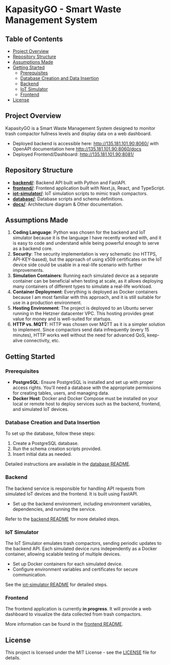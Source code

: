 # KapasityGO - Smart Waste Management System

## Table of Contents
- [Project Overview](#project-overview)
- [Repository Structure](#repository-structure)
- [Assumptions Made](#assumptions-made)
- [Getting Started](#getting-started)
  - [Prerequisites](#prerequisites)
  - [Database Creation and Data Insertion](#database-creation-and-data-insertion)
  - [Backend](#backend)
  - [IoT Simulator](#iot-simulator)
  - [Frontend](#frontend)
- [License](#license)

## Project Overview

KapasityGO is a Smart Waste Management System designed to monitor trash compactor fullness levels and display data on a web dashboard.
- Deployed backend is accessible here: http://135.181.101.90:8060/ with OpenAPI documentation here http://135.181.101.90:8060/docs
- Deployed Frontend/Dashboard: http://135.181.101.90:8081/

  

## Repository Structure

- [**backend/**](/backend/README.md): Backend API built with Python and FastAPI.
- [**frontend/**](/frontend/README.md): Frontend application built with Next.js, React, and TypeScript.
- [**iot-simulator/**](/iot-simulator/README.md): IoT simulation scripts to mimic trash compactors.
- [**database/**](/database/README.md): Database scripts and schema definitions.
- [**docs/**](/docs/README.md): Architecture diagram & Other documentation.

## Assumptions Made

1. **Coding Language**: Python was chosen for the backend and IoT simulator because it is the language I have recently worked with, and it is easy to code and understand while being powerful enough to serve as a backend core.
2. **Security**: The security implementation is very schematic (no HTTPS, API-KEY-based), but the approach of using x509 certificates on the IoT device side could be usable in a real-life scenario with further improvements.
3. **Simulation Containers**: Running each simulated device as a separate container can be beneficial when testing at scale, as it allows deploying many containers of different types to simulate a real-life workload.
4. **Container Deployment**: Everything is deployed as Docker containers because I am most familiar with this approach, and it is still suitable for use in a production environment.
5. **Hosting Environment**: The project is deployed to an Ubuntu server running in the Hetzner datacenter VPC. This hosting provides great value for money and is well-suited for startups.
6. **HTTP vs. MQTT**: HTTP was chosen over MQTT as it is a simpler solution to implement. Since compactors send data infrequently (every 15 minutes), HTTP works well without the need for advanced QoS, keep-alive connectivity, etc.

## Getting Started

### Prerequisites
- **PostgreSQL**: Ensure PostgreSQL is installed and set up with proper access rights. You'll need a database with the appropriate permissions for creating tables, users, and managing data.
- **Docker Host**: Docker and Docker Compose must be installed on your local or remote host to deploy services such as the backend, frontend, and simulated IoT devices.

### Database Creation and Data Insertion
To set up the database, follow these steps:
1. Create a PostgreSQL database.
2. Run the schema creation scripts provided.
3. Insert initial data as needed.

Detailed instructions are available in the [database README](/database/README.md).

### Backend
The backend service is responsible for handling API requests from simulated IoT devices and the frontend. It is built using FastAPI.
- Set up the backend environment, including environment variables, dependencies, and running the service.

Refer to the [backend README](/backend/README.md) for more detailed steps.

### IoT Simulator
The IoT Simulator emulates trash compactors, sending periodic updates to the backend API. Each simulated device runs independently as a Docker container, allowing scalable testing of multiple devices.
- Set up Docker containers for each simulated device.
- Configure environment variables and certificates for secure communication.

See the [iot-simulator README](/iot-simulator/README.md) for detailed steps.

### Frontend
The frontend application is currently **in progress**. It will provide a web dashboard to visualize the data collected from trash compactors.

More information can be found in the [frontend README](/frontend/README.md).

## License

This project is licensed under the MIT License - see the [LICENSE](LICENSE) file for details.

